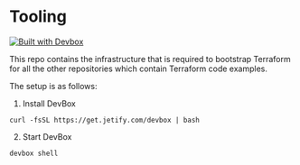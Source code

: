 # Tooling

[![Built with Devbox](https://www.jetify.com/img/devbox/shield_galaxy.svg)](https://www.jetify.com/devbox/docs/contributor-quickstart/)

This repo contains the infrastructure that is required to bootstrap Terraform for all the other repositories which contain Terraform code examples.

The setup is as follows:

1. Install DevBox

```shell
curl -fsSL https://get.jetify.com/devbox | bash
```

2. Start DevBox

```shell
devbox shell
```
